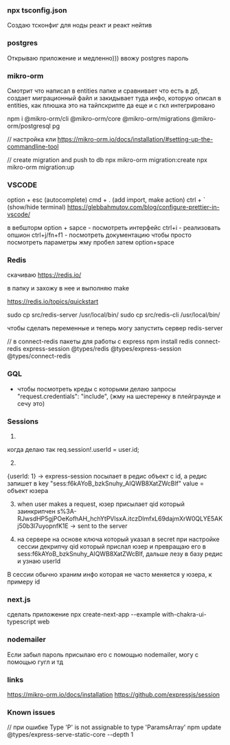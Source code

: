 ### npx tsconfig.json

Создаю тсконфиг для ноды реакт и реакт нейтив

### postgres
Открываю приложение и медленно))) ввожу postgres пароль

### mikro-orm
Смотрит что написал в entities папке и сравнивает что есть в дб, создает миграционный файл и закидывает туда инфо, которую описал в entities, как плюшка это на тайпскрипте да еще и с гкл интегрировано

npm i @mikro-orm/cli @mikro-orm/core @mikro-orm/migrations @mikro-orm/postgresql pg

// настройка кли
https://mikro-orm.io/docs/installation/#setting-up-the-commandline-tool

// create migration and push to db
npx mikro-orm migration:create
npx mikro-orm migration:up

### VSCODE

option + esc (autocomplete)
cmd + . (add import, make action)
ctrl + ` (show/hide terminal)
https://glebbahmutov.com/blog/configure-prettier-in-vscode/

в вебшторм 
option + sapce - посмотреть интерфейс
ctrl+i - реализовать опшион
ctrl+j/fn+f1 - посмотреть документацию
чтобы просто посмотреть параметры жму пробел затем option+space

### Redis
скачиваю
https://redis.io/

в папку и захожу в нее и выполняю
make

https://redis.io/topics/quickstart

sudo cp src/redis-server /usr/local/bin/
sudo cp src/redis-cli /usr/local/bin/

чтобы сделать переменные и теперь могу запустить сервер
redis-server

// в connect-redis пакеты для работы с express
npm install redis connect-redis express-session @types/redis @types/express-session @types/connect-redis

### GQL
- чтобы посмотреть креды с которыми делаю запросы
  "request.credentials": "include", (жму на шестеренку в плейграунде и сечу это)
  
### Sessions
1)
когда делаю так
 req.session!.userId = user.id;
 
2)
 {userId: 1} -> express-session посылает в редис объект с id, а редис запишет в key "sess:f6kAYoB_bzkSnuhy_AIQWB8XatZWcBlf" value = объект юзера
 
3) when user makes a request, юзер присылает qid который заинкрипчен
s%3A-RJwsdHP5gjPOeKofhAH_hchYtPVlsxA.itczDlmfxL69dajmXrW0QLYE5AKj50b3l7uyopnfK1E -> sent to the server

4) на сервере на основе ключа который указал в secret при настройке сессии декрипчу qid который прислал юзер и превращаю его в sess:f6kAYoB_bzkSnuhy_AIQWB8XatZWcBlf, дальше лезу в базу редис и узнаю  userId

В сессии обычно храним инфо которая не часто меняется у юзера, к примеру id

### next.js
сделать приложение
npx create-next-app --example with-chakra-ui-typescript web

### nodemailer
Если забыл пароль присылаю его с помощью nodemailer, могу с помощью гугл  и тд

### links

https://mikro-orm.io/docs/installation
https://github.com/expressjs/session

### Known issues

// при ошибке Type 'P' is not assignable to type 'ParamsArray'
npm update @types/express-serve-static-core --depth 1
